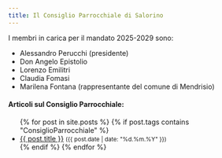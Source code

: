 ```yaml
---
title: Il Consiglio Parrocchiale di Salorino
---
```


I membri in carica per il mandato 2025-2029 sono:

- Alessandro Perucchi (presidente)
- Don Angelo Epistolio
- Lorenzo Emilitri
- Claudia Fomasi
- Marilena Fontana (rappresentante del comune di Mendrisio)


<div class="notice--info">
<h4>Articoli sul Consiglio Parrocchiale:</h4>
<ul>
{% for post in site.posts %}
  {% if post.tags contains "ConsiglioParrocchiale" %}
  <li>
    <a href="{{ post.url }}">{{ post.title }}</a>
    <small>({{ post.date | date: "%d.%m.%Y"  }})</small>
  </li>
  {% endif %}
{% endfor %}
</ul>
</div>
